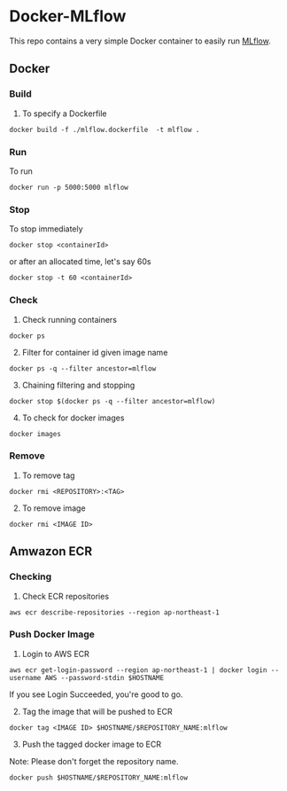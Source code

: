 # Docker-MLflow

This repo contains a very simple Docker container to easily run [MLflow](https://mlflow.org/).

## Docker

### Build

1. To specify a Dockerfile

```
docker build -f ./mlflow.dockerfile  -t mlflow . 
```

### Run
To run
```
docker run -p 5000:5000 mlflow
```

### Stop
To stop immediately
```
docker stop <containerId>
```
or after an allocated time, let's say 60s
```
docker stop -t 60 <containerId>
```

### Check
1. Check running containers
```
docker ps
```

2. Filter for container id given image name
```
docker ps -q --filter ancestor=mlflow
```

3. Chaining filtering and stopping
```
docker stop $(docker ps -q --filter ancestor=mlflow)
```

4. To check for docker images
```
docker images
```

### Remove
1. To remove tag
```
docker rmi <REPOSITORY>:<TAG>
```
2. To remove image
```
docker rmi <IMAGE ID>
```

## Amwazon ECR

### Checking
1. Check ECR repositories
```
aws ecr describe-repositories --region ap-northeast-1
```

### Push Docker Image

1. Login to AWS ECR
```
aws ecr get-login-password --region ap-northeast-1 | docker login --username AWS --password-stdin $HOSTNAME
```

If you see Login Succeeded, you're good to go.

2. Tag the image that will be pushed to ECR
```
docker tag <IMAGE ID> $HOSTNAME/$REPOSITORY_NAME:mlflow
```

3. Push the tagged docker image to ECR

Note: Please don't forget the repository name.
```
docker push $HOSTNAME/$REPOSITORY_NAME:mlflow
```
